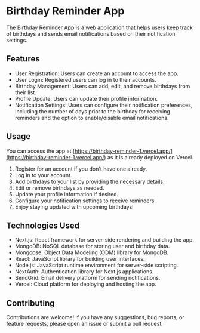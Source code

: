 # Birthday Reminder App 
 
The Birthday Reminder App is a web application that helps users keep track of birthdays and sends email notifications based on their notification settings. 
 
## Features 
 
- User Registration: Users can create an account to access the app. 
- User Login: Registered users can log in to their accounts. 
- Birthday Management: Users can add, edit, and remove birthdays from their list. 
- Profile Update: Users can update their profile information. 
- Notification Settings: Users can configure their notification preferences, including the number of days prior to the birthday for receiving reminders and the option to enable/disable email notifications. 

## Usage 

You can access the app at [https://birthday-reminder-1.vercel.app/](https://birthday-reminder-1.vercel.app/) as it is already deployed on Vercel. 
 
1. Register for an account if you don't have one already. 
2. Log in to your account. 
3. Add birthdays to your list by providing the necessary details. 
4. Edit or remove birthdays as needed. 
5. Update your profile information if desired. 
6. Configure your notification settings to receive reminders. 
7. Enjoy staying updated with upcoming birthdays! 
 
## Technologies Used 
 
- Next.js: React framework for server-side rendering and building the app. 
- MongoDB: NoSQL database for storing user and birthday data. 
- Mongoose: Object Data Modeling (ODM) library for MongoDB. 
- React: JavaScript library for building user interfaces. 
- Node.js: JavaScript runtime environment for server-side scripting. 
- NextAuth: Authentication library for Next.js applications. 
- SendGrid: Email delivery platform for sending notifications. 
- Vercel: Cloud platform for deploying and hosting the app. 
 
## Contributing 
 
Contributions are welcome! If you have any suggestions, bug reports, or feature requests, please open an issue or submit a pull request. 